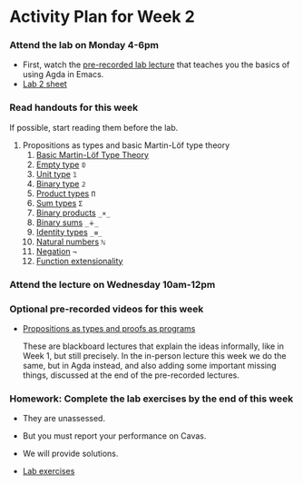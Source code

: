 # Activity Plan for Week 2

### Attend the lab on Monday 4-6pm
 * First, watch the [pre-recorded lab lecture](https://bham.cloud.panopto.eu/Panopto/Pages/Viewer.aspx?id=f2363d3a-fd65-4255-a4b4-b0ff00b9711b) that teaches you the basics of using Agda in Emacs.
 * [Lab 2 sheet](/files/LectureNotes/files/exercises/lab2.lagda.md)

### Read handouts for this week

If possible, start reading them before the lab.

 1. Propositions as types and basic Martin-Löf type theory
    1. [Basic Martin-Löf Type Theory](/files/LectureNotes/files/curry-howard.lagda.md)
    1. [Empty type](/files/LectureNotes/files/empty-type.lagda.md) `𝟘`
    1. [Unit type](/files/LectureNotes/files/unit-type.lagda.md) `𝟙`
    1. [Binary type](/files/LectureNotes/files/binary-type.lagda.md) `𝟚`
    1. [Product types](/files/LectureNotes/files/products.lagda.md) `Π`
    1. [Sum types](/files/LectureNotes/files/sums.lagda.md) `Σ`
    1. [Binary products](/files/LectureNotes/files/binary-products.lagda.md) `_×_`
    1. [Binary sums](/files/LectureNotes/files/binary-sums.lagda.md) `_∔_`
    1. [Identity types](/files/LectureNotes/files/identity-type.lagda.md) `_≡_`
    1. [Natural numbers](/files/LectureNotes/files/natural-numbers-type.lagda.md) `ℕ`
    1. [Negation](/files/LectureNotes/files/negation.lagda.md) `¬`
    1. [Function extensionality](/files/LectureNotes/files/function-extensionality.lagda.md)

### Attend the lecture on Wednesday 10am-12pm

### Optional pre-recorded videos for this week

 * [Propositions as types and proofs as programs](https://bham.cloud.panopto.eu/Panopto/Pages/Sessions/List.aspx?folderID=8f365e4d-c15a-46b7-985b-af9e010659f4)

   These are blackboard lectures that explain the ideas informally, like in Week 1, but still precisely. In the in-person lecture this week we do the same, but in Agda instead, and also adding some important missing things, discussed at the end of the pre-recorded lectures.

### Homework: Complete the lab exercises by the end of this week

 * They are unassessed.

 * But you must report your performance on Cavas.

 * We will provide solutions.

 * [Lab exercises](/files/LectureNotes/files/exercises/lab2.lagda.md)
